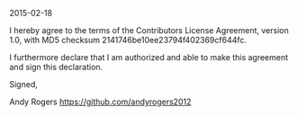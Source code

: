 2015-02-18

I hereby agree to the terms of the Contributors License
Agreement, version 1.0, with MD5 checksum
2141746be10ee23794f402369cf644fc.

I furthermore declare that I am authorized and able to make this
agreement and sign this declaration.

Signed,

Andy Rogers
https://github.com/andyrogers2012
